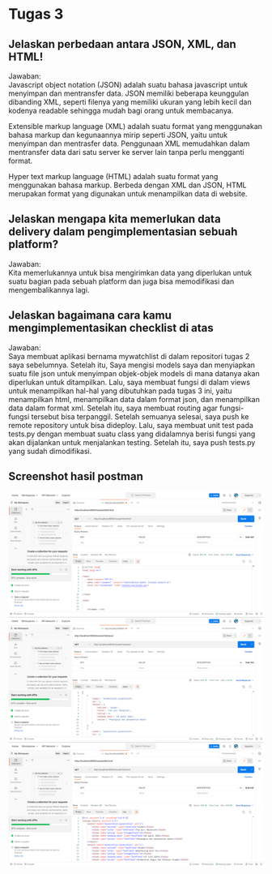 # Tugas 3

## Jelaskan perbedaan antara JSON, XML, dan HTML!
Jawaban:<br/>
Javascript object notation (JSON) adalah suatu bahasa javascript untuk menyimpan dan mentransfer data. JSON memiliki beberapa keunggulan dibanding XML, seperti filenya yang memiliki ukuran yang lebih kecil dan kodenya readable sehingga mudah
bagi orang untuk membacanya.

Extensible markup language (XML) adalah suatu format yang menggunakan bahasa markup dan kegunaannya mirip seperti JSON, yaitu untuk menyimpan dan mentrasfer data. Penggunaan XML memudahkan dalam mentransfer data dari satu server ke server lain tanpa perlu mengganti format.

Hyper text markup language (HTML) adalah suatu format yang menggunakan bahasa markup. Berbeda dengan XML dan JSON, HTML merupakan
format yang digunakan untuk menampilkan data di website.

## Jelaskan mengapa kita memerlukan data delivery dalam pengimplementasian sebuah platform?
Jawaban:<br/>
Kita memerlukannya untuk bisa mengirimkan data yang diperlukan untuk suatu bagian pada sebuah platform dan juga bisa memodifikasi dan mengembalikannya lagi.

## Jelaskan bagaimana cara kamu mengimplementasikan checklist di atas
Jawaban:<br/>
Saya membuat aplikasi bernama mywatchlist di dalam repositori tugas 2 saya sebelumnya. Setelah itu, Saya mengisi models saya dan menyiapkan suatu file json untuk menyimpan objek-objek models di mana datanya akan diperlukan untuk ditampilkan. Lalu, saya membuat fungsi di dalam views untuk menampilkan hal-hal yang dibutuhkan pada tugas 3 ini, yaitu menampilkan html, menampilkan data dalam format json, dan menampilkan data dalam format xml. Setelah itu, saya membuat routing agar fungsi-fungsi tersebut bisa terpanggil. Setelah semuanya selesai, saya push ke remote repository untuk bisa dideploy. Lalu, saya membuat unit test pada tests.py dengan membuat suatu class yang didalamnya berisi fungsi yang akan dijalankan untuk menjalankan testing. Setelah itu, saya push tests.py yang sudah dimodifikasi.

## Screenshot hasil postman
![postman_html](https://github.com/stenly10/stenly_tugas2/blob/main/mywatchlist/postman_html.png "postman_html")
![postman_json](https://github.com/stenly10/stenly_tugas2/blob/main/mywatchlist/postman_json.png "postman_json")
![postman_xml](https://github.com/stenly10/stenly_tugas2/blob/main/mywatchlist/postman_xml.png "postman_xml")
